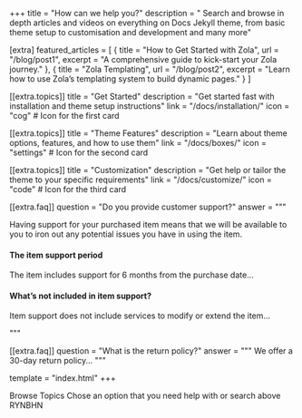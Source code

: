 +++
title = "How can we help you?"
description = " Search and browse in depth articles and videos on everything on Docs Jekyll theme, from basic theme setup to customisation and development and many more"


[extra]
featured_articles = [
    { title = "How to Get Started with Zola", url = "/blog/post1", excerpt = "A comprehensive guide to kick-start your Zola journey." },
    { title = "Zola Templating", url = "/blog/post2", excerpt = "Learn how to use Zola’s templating system to build dynamic pages." }
]









[[extra.topics]]
title = "Get Started"
description = "Get started fast with installation and theme setup instructions"
link = "/docs/installation/"
icon = "cog"  # Icon for the first card

[[extra.topics]]
title = "Theme Features"
description = "Learn about theme options, features, and how to use them"
link = "/docs/boxes/"
icon = "settings"  # Icon for the second card

[[extra.topics]]
title = "Customization"
description = "Get help or tailor the theme to your specific requirements"
link = "/docs/customize/"
icon = "code"  # Icon for the third card







[[extra.faq]]
question = "Do you provide customer support?"
answer = """
<p>Having support for your purchased item means that we will be available to you to iron out any potential issues you have in using the item.</p>
<h4>The item support period</h4>
<p>The item includes support for 6 months from the purchase date...</p>
<h4>What’s not included in item support?</h4>
<p>Item support does not include services to modify or extend the item...</p>
"""

[[extra.faq]]
question = "What is the return policy?"
answer = """
We offer a 30-day return policy...
"""


template = "index.html"
+++

Browse Topics
Chose an option that you need help with or search above RYNBHN
